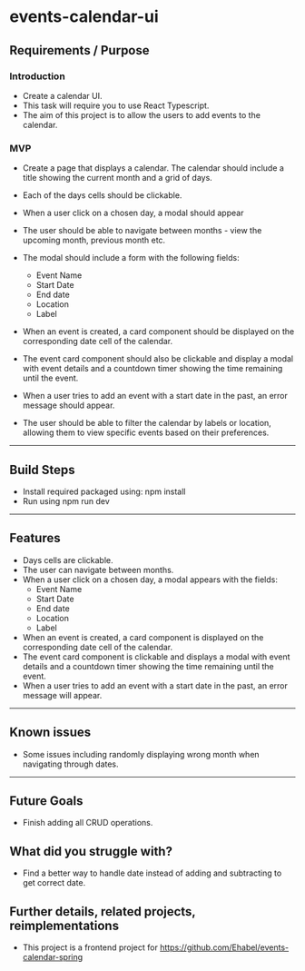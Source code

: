 # events-calendar-ui

## Requirements / Purpose

### Introduction

-   Create a calendar UI.
-   This task will require you to use React Typescript.
-   The aim of this project is to allow the users to add events to the calendar.

### MVP

-   Create a page that displays a calendar. The calendar should include a title showing the current month and a grid of days.
-   Each of the days cells should be clickable.
-   When a user click on a chosen day, a modal should appear
-   The user should be able to navigate between months - view the upcoming month, previous month etc.
-   The modal should include a form with the following fields:

    -   Event Name
    -   Start Date
    -   End date
    -   Location
    -   Label

-   When an event is created, a card component should be displayed on the corresponding date cell of the calendar.
-   The event card component should also be clickable and display a modal with event details and a countdown timer showing the time remaining until the event.
-   When a user tries to add an event with a start date in the past, an error message should appear.
-   The user should be able to filter the calendar by labels or location, allowing them to view specific events based on their preferences.

---

## Build Steps

-   Install required packaged using: npm install
-   Run using npm run dev

---

## Features

-   Days cells are clickable.
-   The user can navigate between months.
-   When a user click on a chosen day, a modal appears with the fields:
    -   Event Name
    -   Start Date
    -   End date
    -   Location
    -   Label
-   When an event is created, a card component is displayed on the corresponding date cell of the calendar.
-   The event card component is clickable and displays a modal with event details and a countdown timer showing the time remaining until the event.
-   When a user tries to add an event with a start date in the past, an error message will appear.

---

## Known issues

-   Some issues including randomly displaying wrong month when navigating through dates.

---

## Future Goals

-   Finish adding all CRUD operations.

## What did you struggle with?

-   Find a better way to handle date instead of adding and subtracting to get correct date.

## Further details, related projects, reimplementations

-   This project is a frontend project for https://github.com/Ehabel/events-calendar-spring
